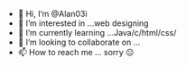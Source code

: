- 👋 Hi, I’m @Alan03i
- 👀 I’m interested in ...web designing
- 🌱 I’m currently learning ...Java/c/html/css/
- 💞️ I’m looking to collaborate on ...
- 📫 How to reach me ... sorry 😐

<!---
Alan03i/Alan03i is a ✨ special ✨ repository because its `README.md` (this file) appears on your GitHub profile.
You can click the Preview link to take a look at your changes.
--->
